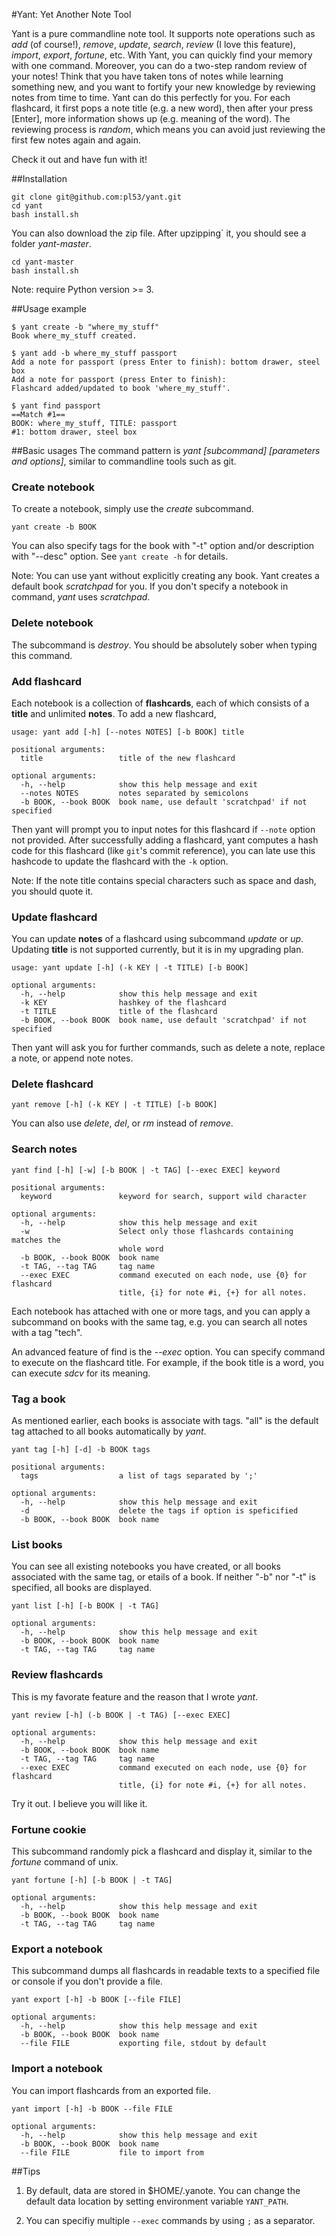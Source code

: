 #Yant: Yet Another Note Tool

Yant is a pure commandline note tool. It supports note operations such as *add*
(of course!), *remove*, *update*, *search*, *review* (I love this
feature), *import*, *export*, *fortune*, etc. With Yant, you can quickly find
your memory with one command. Moreover, you can do a two-step random review of
your notes! Think that you have taken tons of notes while learning something
new, and you want to fortify your new knowledge by reviewing notes from time to
time. Yant can do this perfectly for you. For each flashcard, it first pops a note
title (e.g. a new word), then after your press [Enter], more information shows
up (e.g. meaning of the word). The reviewing process is *random*, which means
you can avoid just reviewing the first few notes again and again.

Check it out and have fun with it!

##Installation

```
git clone git@github.com:pl53/yant.git
cd yant
bash install.sh
```

You can also download the zip file. After upzipping` it, you should see a folder
*yant-master*.

```
cd yant-master
bash install.sh
```


Note: require Python version >= 3.

##Usage example
```
$ yant create -b "where_my_stuff"
Book where_my_stuff created.
```
```
$ yant add -b where_my_stuff passport
Add a note for passport (press Enter to finish): bottom drawer, steel box
Add a note for passport (press Enter to finish): 
Flashcard added/updated to book 'where_my_stuff'.
```
```
$ yant find passport
==Match #1==
BOOK: where_my_stuff, TITLE: passport
#1: bottom drawer, steel box
```

##Basic usages
The command pattern is *yant [subcommand] [parameters and options]*, similar
to commandline tools such as git.

### Create notebook
To create a notebook, simply use the *create* subcommand.
```
yant create -b BOOK
```

You can also specify tags for the book with "-t" option and/or description with
"--desc" option. See ```yant create -h``` for details.

Note: You can use yant without explicitly creating any book. Yant creates a
default book *scratchpad* for you. If you don't specify a notebook in command,
*yant* uses *scratchpad*.

### Delete notebook
The subcommand is *destroy*. You should be absolutely sober when typing this
command.

### Add flashcard
Each notebook is a collection of **flashcards**, each of which consists of a
**title** and unlimited **notes**. To add a new flashcard,

```
usage: yant add [-h] [--notes NOTES] [-b BOOK] title

positional arguments:
  title                 title of the new flashcard

optional arguments:
  -h, --help            show this help message and exit
  --notes NOTES         notes separated by semicolons
  -b BOOK, --book BOOK  book name, use default 'scratchpad' if not specified
```

Then yant will prompt you to input notes for this flashcard if ```--note```
option not provided. After successfully adding a flashcard, yant computes a hash
code for this flashcard (like ```git```'s commit reference), you can late use
this hashcode to update the flashcard with the ```-k``` option.

Note: If the note title contains special characters such as space and dash, you
should quote it.

### Update flashcard

You can update **notes** of a flashcard using subcommand *update* or *up*.
Updating **title** is not supported currently, but it is in my upgrading plan.

```
usage: yant update [-h] (-k KEY | -t TITLE) [-b BOOK]

optional arguments:
  -h, --help            show this help message and exit
  -k KEY                hashkey of the flashcard
  -t TITLE              title of the flashcard
  -b BOOK, --book BOOK  book name, use default 'scratchpad' if not specified
```
Then yant will ask you for further commands, such as delete a note, replace a
note, or append note notes.

### Delete flashcard
```
yant remove [-h] (-k KEY | -t TITLE) [-b BOOK]
```
You can also use *delete*, *del*, or *rm* instead of *remove*.

### Search notes
```
yant find [-h] [-w] [-b BOOK | -t TAG] [--exec EXEC] keyword

positional arguments:
  keyword               keyword for search, support wild character

optional arguments:
  -h, --help            show this help message and exit
  -w                    Select only those flashcards containing matches the
                        whole word
  -b BOOK, --book BOOK  book name
  -t TAG, --tag TAG     tag name
  --exec EXEC           command executed on each node, use {0} for flashcard
                        title, {i} for note #i, {+} for all notes.
```

Each notebook has attached with one or more tags, and you can apply a subcommand
on books with the same tag, e.g. you can search all notes with a tag "tech".

An advanced feature of find is the *--exec* option. You can specify command to
execute on the flashcard title. For example, if the book title is a word, you
can execute *sdcv* for its meaning.

### Tag a book
As mentioned earlier, each books is associate with tags. "all" is the default
tag attached to all books automatically by *yant*.

```
yant tag [-h] [-d] -b BOOK tags

positional arguments:
  tags                  a list of tags separated by ';'

optional arguments:
  -h, --help            show this help message and exit
  -d                    delete the tags if option is speficified
  -b BOOK, --book BOOK  book name
```

### List books
You can see all existing notebooks you have created, or all books associated
with the same tag, or etails of a book. If neither "-b" nor "-t" is specified,
all books are displayed.
```
yant list [-h] [-b BOOK | -t TAG]

optional arguments:
  -h, --help            show this help message and exit
  -b BOOK, --book BOOK  book name
  -t TAG, --tag TAG     tag name
```

### Review flashcards
This is my favorate feature and the reason that I wrote *yant*.

```
yant review [-h] (-b BOOK | -t TAG) [--exec EXEC]

optional arguments:
  -h, --help            show this help message and exit
  -b BOOK, --book BOOK  book name
  -t TAG, --tag TAG     tag name
  --exec EXEC           command executed on each node, use {0} for flashcard
                        title, {i} for note #i, {+} for all notes.
```
Try it out. I believe you will like it.

### Fortune cookie

This subcommand randomly pick a flashcard and display it, similar to the
*fortune* command of unix.

```
yant fortune [-h] [-b BOOK | -t TAG]

optional arguments:
  -h, --help            show this help message and exit
  -b BOOK, --book BOOK  book name
  -t TAG, --tag TAG     tag name
```

### Export a notebook

This subcommand dumps all flashcards in readable texts to a specified file or
console if you don't provide a file.
```
yant export [-h] -b BOOK [--file FILE]

optional arguments:
  -h, --help            show this help message and exit
  -b BOOK, --book BOOK  book name
  --file FILE           exporting file, stdout by default
```

### Import a notebook

You can import flashcards from an exported file.

```
yant import [-h] -b BOOK --file FILE

optional arguments:
  -h, --help            show this help message and exit
  -b BOOK, --book BOOK  book name
  --file FILE           file to import from
```

##Tips

1. By default, data are stored in $HOME/.yanote. You can change the default data
   location by setting environment variable ```YANT_PATH```.

2. You can specifiy multiple ```--exec``` commands by using ```;``` as a separator.

